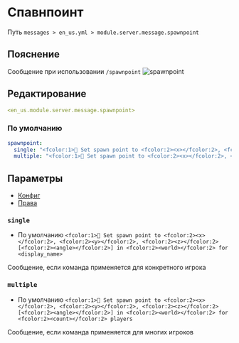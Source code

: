 # Спавнпоинт
Путь `messages > en_us.yml > module.server.message.spawnpoint`

## Пояснение
Сообщение при использовании `/spawnpoint`
![spawnpoint](/spawnpoint.png)

## Редактирование
```yaml
<en_us.module.server.message.spawnpoint>
```

### По умолчанию
```yaml
spawnpoint:
  single: "<fcolor:1>🛌 Set spawn point to <fcolor:2><x></fcolor:2>, <fcolor:2><y></fcolor:2>, <fcolor:2><z></fcolor:2> [<fcolor:2><angle></fcolor:2>] in <fcolor:2><world></fcolor:2> for <display_name>"
  multiple: "<fcolor:1>🛌 Set spawn point to <fcolor:2><x></fcolor:2>, <fcolor:2><y></fcolor:2>, <fcolor:2><z></fcolor:2> [<fcolor:2><angle></fcolor:2>] in <fcolor:2><world></fcolor:2> for <fcolor:2><count></fcolor:2> players"
```

## Параметры

- [Конфиг](/ru/config/module/server/message/spawnpoint/)
- [Права](/ru/permissions/module/server/message/spawnpoint/)

### `single`
- По умолчанию `<fcolor:1>🛌 Set spawn point to <fcolor:2><x></fcolor:2>, <fcolor:2><y></fcolor:2>, <fcolor:2><z></fcolor:2> [<fcolor:2><angle></fcolor:2>] in <fcolor:2><world></fcolor:2> for <display_name>`

Сообщение, если команда применяется для конкретного игрока

### `multiple`
- По умолчанию `<fcolor:1>🛌 Set spawn point to <fcolor:2><x></fcolor:2>, <fcolor:2><y></fcolor:2>, <fcolor:2><z></fcolor:2> [<fcolor:2><angle></fcolor:2>] in <fcolor:2><world></fcolor:2> for <fcolor:2><count></fcolor:2> players`

Сообщение, если команда применяется для многих игроков
